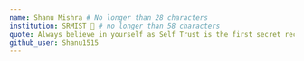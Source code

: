 ```yaml
---
name: Shanu Mishra # No longer than 28 characters
institution: SRMIST 🚩 # no longer than 58 characters
quote: Always believe in yourself as Self Trust is the first secret recipe to success. 
github_user: Shanu1515
---
```


